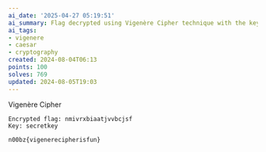 ```yaml
---
ai_date: '2025-04-27 05:19:51'
ai_summary: Flag decrypted using Vigenère Cipher technique with the key 'secretkey'.
ai_tags:
- vigenere
- caesar
- cryptography
created: 2024-08-04T06:13
points: 100
solves: 769
updated: 2024-08-05T19:03
---
```


Vigenère Cipher

```
Encrypted flag: nmivrxbiaatjvvbcjsf
Key: secretkey
```

```flag
n00bz{vigenerecipherisfun}
```